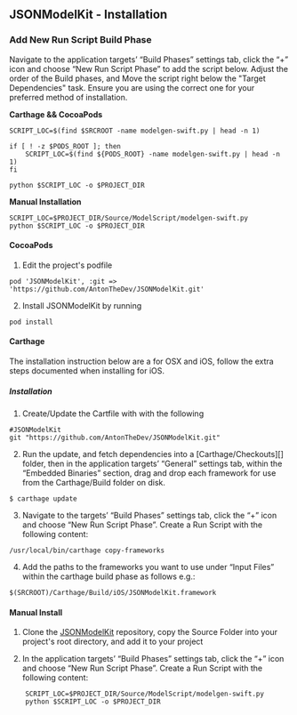 ## JSONModelKit - Installation

### Add New Run Script Build Phase
Navigate to the application targets’ “Build Phases” settings tab, click the “+” icon and choose “New Run Script Phase” to add the script below. Adjust the order of the Build phases, and Move the script right below the "Target Dependencies" task. Ensure you are using the correct one for your preferred method of installation.

**Carthage && CocoaPods**

```
SCRIPT_LOC=$(find $SRCROOT -name modelgen-swift.py | head -n 1)

if [ ! -z $PODS_ROOT ]; then
	SCRIPT_LOC=$(find ${PODS_ROOT} -name modelgen-swift.py | head -n 1)
fi

python $SCRIPT_LOC -o $PROJECT_DIR
```

**Manual Installation**

```
SCRIPT_LOC=$PROJECT_DIR/Source/ModelScript/modelgen-swift.py
python $SCRIPT_LOC -o $PROJECT_DIR
```

#### CocoaPods

1. Edit the project's podfile

```
pod 'JSONModelKit', :git => 'https://github.com/AntonTheDev/JSONModelKit.git'
```
2. Install JSONModelKit by running

```
pod install
```

#### Carthage

The installation instruction below are a for OSX and iOS, follow the extra steps documented when installing for iOS.

##### Installation

1. Create/Update the Cartfile with with the following

```
#JSONModelKit
git "https://github.com/AntonTheDev/JSONModelKit.git"
```
2. Run the update, and fetch dependencies into a [Carthage/Checkouts][] folder, then in the application targets’ “General” settings tab, within the “Embedded Binaries” section, drag and drop each framework for use from the Carthage/Build folder on disk.

```
$ carthage update
```
3. Navigate to the targets’ “Build Phases” settings tab, click the “+” icon and choose “New Run Script Phase”. Create a Run Script with the following content:

```
/usr/local/bin/carthage copy-frameworks
```

4. Add the paths to the frameworks you want to use under “Input Files” within the carthage build phase as follows e.g.:

```
$(SRCROOT)/Carthage/Build/iOS/JSONModelKit.framework
```


#### Manual Install

1. Clone the [JSONModelKit](https://github.com/AntonTheDev/JSONModelKit.git) repository, copy the Source Folder into your project's root directory, and add it to your project

2. In the application targets’ “Build Phases” settings tab, click the “+” icon and choose “New Run Script Phase”. Create a Run Script with the following content:

```
	SCRIPT_LOC=$PROJECT_DIR/Source/ModelScript/modelgen-swift.py
	python $SCRIPT_LOC -o $PROJECT_DIR
```
